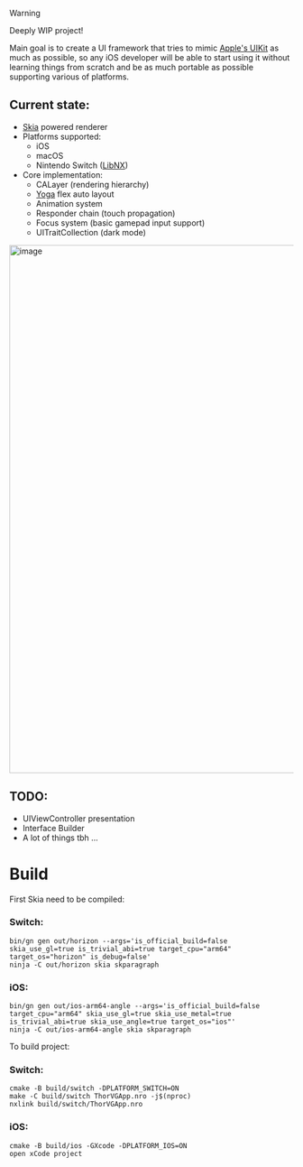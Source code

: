 > [!WARNING]
> Deeply WIP project!

Main goal is to create a UI framework that tries to mimic [Apple's UIKit](https://developer.apple.com/documentation/uikit/) as much as possible, so any iOS developer will be able to start using it without learning things from scratch and be as much portable as possible supporting various of platforms.

## Current state:
- [Skia](https://github.com/google/skia) powered renderer
- Platforms supported:
  - iOS
  - macOS
  - Nintendo Switch ([LibNX](https://github.com/switchbrew/libnx))
- Core implementation:
  - CALayer (rendering hierarchy)
  - [Yoga](https://github.com/facebook/yoga) flex auto layout
  - Animation system
  - Responder chain (touch propagation)
  - Focus system (basic gamepad input support)
  - UITraitCollection (dark mode)

<img width="936" alt="image" src="https://github.com/user-attachments/assets/13877bc2-c8f4-4449-ac66-fee2c3377a57" />

## TODO:
- UIViewController presentation
- Interface Builder
- A lot of things tbh ...

# Build

First Skia need to be compiled:

### Switch:
```shell
bin/gn gen out/horizon --args='is_official_build=false skia_use_gl=true is_trivial_abi=true target_cpu="arm64" target_os="horizon" is_debug=false'
ninja -C out/horizon skia skparagraph
```

### iOS:
```shell
bin/gn gen out/ios-arm64-angle --args='is_official_build=false target_cpu="arm64" skia_use_gl=true skia_use_metal=true is_trivial_abi=true skia_use_angle=true target_os="ios"'
ninja -C out/ios-arm64-angle skia skparagraph
```

To build project:

### Switch:
```shell
cmake -B build/switch -DPLATFORM_SWITCH=ON
make -C build/switch ThorVGApp.nro -j$(nproc)
nxlink build/switch/ThorVGApp.nro
```

### iOS:
```shell
cmake -B build/ios -GXcode -DPLATFORM_IOS=ON
open xCode project
```
